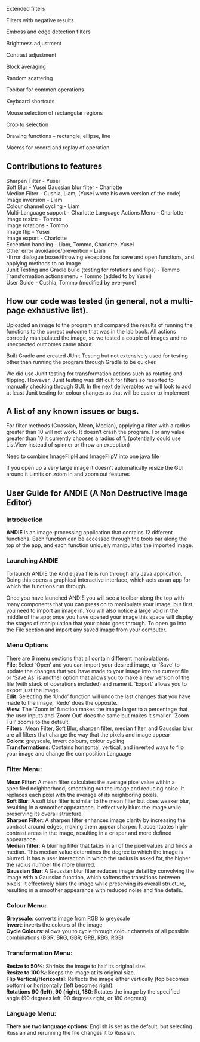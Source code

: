 Extended filters

Filters with negative results

Emboss and edge detection filters

Brightness adjustment

Contrast adjustment

Block averaging

Random scattering

Toolbar for common operations

Keyboard shortcuts

Mouse selection of rectangular regions

Crop to selection

Drawing functions – rectangle, ellipse, line

Macros for record and replay of operation


















## Contributions to features
Sharpen Filter - Yusei  
Soft Blur - Yusei
Gaussian blur filter - Charlotte  
Median Filter - Cushla, Liam, (Yusei wrote his own version of the code)  
Image inversion - Liam  
Colour channel cycling - Liam  
Multi-Language support - Charlotte 
Language Actions Menu - Charlotte 
Image resize - Tommo  
Image rotations - Tommo  
Image flip - Yusei  
Image export - Charlotte  
Exception handling - Liam, Tommo, Charlotte, Yusei  
Other error avoidance/prevention - Liam  
    -Error dialogue boxes/throwing exceptions for save and open functions, and applying methods to no image  
Junit Testing and Gradle build (testing for rotations and flips) - Tommo  
Transformation actions menu - Tommo (added to by Yusei)  
User Guide - Cushla, Tommo (modified by everyone)  




## How our code was tested (in general, not a multi-page exhaustive list).
Uploaded an image to the program and compared the results of running the functions to the correct outcome that was in the lab book. All actions correctly manipulated the image, so we tested a couple of images and no unexpected outcomes came about. 


Built Gradle and created JUnit Testing but not extensively used for testing other than running the program through Gradle to be quicker.


We did use Junit testing for transformation actions such as rotating and flipping. However, Junit testing was difficult for filters so resorted to manually checking through GUI. In the next deliverables we will look to add at least Junit testing for colour changes as that will be easier to implement.


## A list of any known issues or bugs.
For filter methods (Guassian, Mean, Median), applying a filter with a radius greater than 10 will not work. It doesn’t crash the program. For any value greater than 10 it currently chooses a radius of 1. (potentially could use ListView instead of spinner or throw an exception)  


Need to combine ImageFlipH and ImageFlipV into one java file  


If you open up a very large image it doesn’t automatically resize the GUI around it
Limits on zoom in and zoom out features  




## User Guide for ANDIE (A Non Destructive Image Editor)
### Introduction
**ANDIE** is an image-processing application that contains 12 different functions. Each function can be accessed through the tools bar along the top of the app, and each function uniquely manipulates the imported image.  


### Launching ANDIE
To launch ANDIE the Andie.java file is run through any Java application. Doing this opens a graphical interactive interface, which acts as an app for which the functions run through.  


Once you have launched ANDIE you will see a toolbar along the top with many components that you can press on to manipulate your image, but first, you need to import an image in. You will also notice a large void in the middle of the app; once you have opened your image this space will display the stages of manipulation that your photo goes through.  To open go into the File section and import any saved image from your computer.  


### Menu Options
There are 6 menu sections that all contain different manipulations:  
**File**: Select ‘Open’ and you can import your desired image, or ‘Save’ to update the changes that you have made to your image into the current file or ‘Save As’ is another option that allows you to make a new version of the file (with stack of operations included) and name it. ‘Export’ allows you to export just the image.  
**Edit**: Selecting the ‘Undo’ function will undo the last changes that you have made to the image, ‘Redo’ does the opposite.  
**View**: The ‘Zoom in’ function makes the image larger to a percentage that the user inputs and ‘Zoom Out’ does the same but makes it smaller. ‘Zoom Full’ zooms to the default.   
**Filters**: Mean Filter, Soft Blur, sharpen filter, median filter, and Gaussian blur are all filters that change the way that the pixels and image appear  
**Colors**: greyscale, invert colours, colour cycling  
**Transformations**: Contains horizontal, vertical, and inverted ways to flip your image and change the composition
Language   
### Filter Menu:  
**Mean Filter**: A mean filter calculates the average pixel value within a specified neighborhood, smoothing out the image and reducing noise. It replaces each pixel with the average of its neighboring pixels.  
**Soft Blur**: A soft blur filter is similar to the mean filter but does weaker blur, resulting in a smoother appearance. It effectively blurs the image while preserving its overall structure.  
**Sharpen Filter**: A sharpen filter enhances image clarity by increasing the contrast around edges, making them appear sharper. It accentuates high-contrast areas in the image, resulting in a crisper and more defined appearance.  
**Median filter**: A blurring filter that takes in all of the pixel values and finds a median. This median value determines the degree to which the image is blurred. It has a user interaction in which the radius is asked for, the higher the radius number the more blurred.  
**Gaussian Blur**: A Gaussian blur filter reduces image detail by convolving the image with a Gaussian function, which softens the transitions between pixels. It effectively blurs the image while preserving its overall structure, resulting in a smoother appearance with reduced noise and fine details.  


### Colour Menu:
**Greyscale**: converts image from RGB to greyscale  
**Invert**: inverts the colours of the image  
**Cycle Colours**: allows you to cycle through colour channels of all possible combinations (BGR, BRG, GBR, GRB, RBG, RGB)  


### Transformation Menu: 
**Resize to 50%**: Shrinks the image to half its original size.  
**Resize to 100%**: Keeps the image at its original size.   
**Flip Vertical/Horizontal**: Reflects the image either vertically (top becomes bottom) or horizontally (left becomes right).  
**Rotations 90 (left), 90 (right), 180**: Rotates the image by the specified angle (90 degrees left, 90 degrees right, or 180 degrees).  


### Language Menu: 
**There are two language options**: English is set as the default, but selecting Russian and rerunning the file changes it to Russian.  





